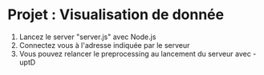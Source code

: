 # Projet : Visualisation de donnée

1) Lancez le server "server.js" avec Node.js
2) Connectez vous à l'adresse indiquée par le serveur
3) Vous pouvez relancer le preprocessing au lancement du serveur avec -uptD